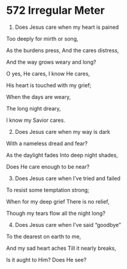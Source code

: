 # 572 Irregular Meter

1.  Does Jesus care when my heart is pained

Too deeply for mirth or song,

As the burdens press, And the cares distress,

And the way grows weary and long?

O yes, He cares, I know He cares,

His heart is touched with my grief;

When the days are weary,

The long night dreary,

I know my Savior cares.

2.  Does Jesus care when my way is dark

With a nameless dread and fear?

As the daylight fades Into deep night shades,

Does He care enough to be near?

3.  Does Jesus care when I’ve tried and failed

To resist some temptation strong;

When for my deep grief There is no relief,

Though my tears flow all the night long?

4.  Does Jesus care when I’ve said “goodbye”

To the dearest on earth to me,

And my sad heart aches Till it nearly breaks,

Is it aught to Him? Does He see?

